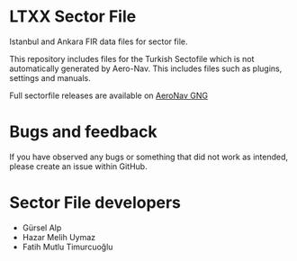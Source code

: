 # LTXX Sector File

Istanbul and Ankara FIR data files for sector file.

This repository includes files for the Turkish Sectofile which is not automatically generated by Aero-Nav.
This includes files such as plugins, settings and manuals.

Full sectorfile releases are available on [AeroNav GNG](https://files.aero-nav.com/LTXX)

# Bugs and feedback

If you have observed any bugs or something that did not work as intended, please create an issue within GitHub.

# Sector File developers

- Gürsel Alp
- Hazar Melih Uymaz
- Fatih Mutlu Timurcuoğlu
